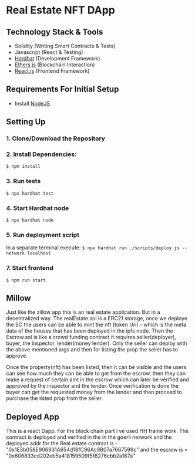 # Real Estate NFT DApp

## Technology Stack & Tools

- Solidity (Writing Smart Contracts & Tests)
- Javascript (React & Testing)
- [Hardhat](https://hardhat.org/) (Development Framework)
- [Ethers.js](https://docs.ethers.io/v5/) (Blockchain Interaction)
- [React.js](https://reactjs.org/) (Frontend Framework)

## Requirements For Initial Setup
- Install [NodeJS](https://nodejs.org/en/)

## Setting Up
### 1. Clone/Download the Repository

### 2. Install Dependencies:
`$ npm install`

### 3. Run tests
`$ npx hardhat test`

### 4. Start Hardhat node
`$ npx hardhat node`

### 5. Run deployment script
In a separate terminal execute:
`$ npx hardhat run ./scripts/deploy.js --network localhost`

### 7. Start frontend
`$ npm run start`
## Millow

Just like the zillow app this is an real estate application. But in a decentralized way.
The realEstate.sol is a ERC21 storage, once we deploye the SC the users can be able to mint the nft (token Uri) - which is the meta data of the houses that has been deployed in the ipfs node.
Then the Escrow.sol is like a crowd funding contract it requires seller(deployer), buyer, the inspector, lender(money lender).
Only the seller can deploy with the above mentioned args and then for listing the prop the seller has to approve.

Once the property(nft) has been listed, then it can be visible and the users can see how much they can be able to get from the escrow, then they can make a request of certain amt in the escrow which can later be verified and approved by the inspector and the lender.
Once verification is done the buyer can get the requested money from the lender and then proceed to purchase the listed prop from the seller.

## Deployed App 

This is a react Dapp. 
For the block chain part i ve used HH frame work.
The contract is deployed and verified in the  in the goerli network and the deployed addr for the Real estate contract is  - "0x1E3b058E906931A654d18fC96Ac9B07a7667599c"
and the escrow is = "0x606833cd202eb5a418159509f5f6276cbb2a187a"

